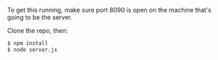 To get this running, make sure port 8090 is open on the machine that's going to be the server.

Clone the repo, then:

```bash
$ npm install
$ node server.js
```
